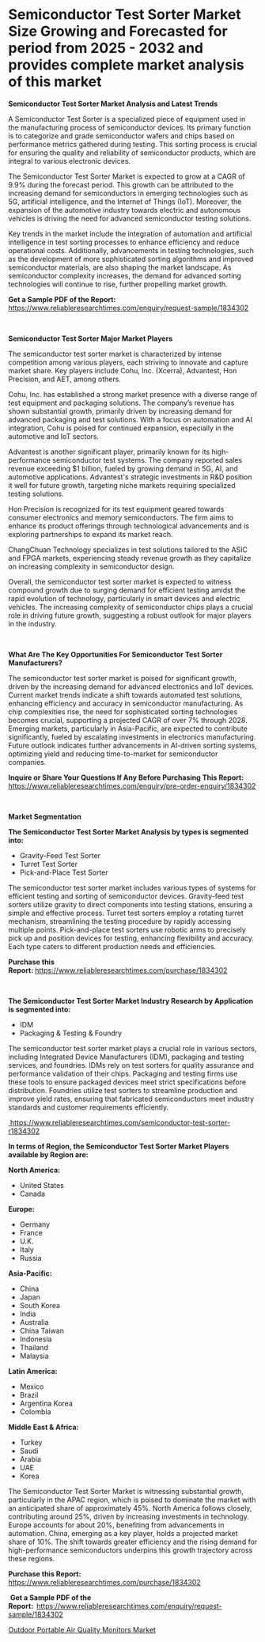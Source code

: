 <p><h1>Semiconductor Test Sorter Market Size Growing and Forecasted for period from 2025 - 2032 and provides complete market analysis of this market</h1></p><p><strong>Semiconductor Test Sorter Market Analysis and Latest Trends</strong></p>
<p><p>A Semiconductor Test Sorter is a specialized piece of equipment used in the manufacturing process of semiconductor devices. Its primary function is to categorize and grade semiconductor wafers and chips based on performance metrics gathered during testing. This sorting process is crucial for ensuring the quality and reliability of semiconductor products, which are integral to various electronic devices.</p><p>The Semiconductor Test Sorter Market is expected to grow at a CAGR of 9.9% during the forecast period. This growth can be attributed to the increasing demand for semiconductors in emerging technologies such as 5G, artificial intelligence, and the Internet of Things (IoT). Moreover, the expansion of the automotive industry towards electric and autonomous vehicles is driving the need for advanced semiconductor testing solutions.</p><p>Key trends in the market include the integration of automation and artificial intelligence in test sorting processes to enhance efficiency and reduce operational costs. Additionally, advancements in testing technologies, such as the development of more sophisticated sorting algorithms and improved semiconductor materials, are also shaping the market landscape. As semiconductor complexity increases, the demand for advanced sorting technologies will continue to rise, further propelling market growth.</p></p>
<p><strong>Get a Sample PDF of the Report:&nbsp;</strong> <a href="https://www.reliableresearchtimes.com/enquiry/request-sample/1834302?utm_campaign=3317&utm_medium=2&utm_source=Github&utm_content=ia&utm_term=06042025&utm_id=semiconductor-test-sorter">https://www.reliableresearchtimes.com/enquiry/request-sample/1834302</a></p>
<p>&nbsp;</p>
<p><strong>Semiconductor Test Sorter Major Market Players</strong></p>
<p><p>The semiconductor test sorter market is characterized by intense competition among various players, each striving to innovate and capture market share. Key players include Cohu, Inc. (Xcerra), Advantest, Hon Precision, and AET, among others. </p><p>Cohu, Inc. has established a strong market presence with a diverse range of test equipment and packaging solutions. The company’s revenue has shown substantial growth, primarily driven by increasing demand for advanced packaging and test solutions. With a focus on automation and AI integration, Cohu is poised for continued expansion, especially in the automotive and IoT sectors.</p><p>Advantest is another significant player, primarily known for its high-performance semiconductor test systems. The company reported sales revenue exceeding $1 billion, fueled by growing demand in 5G, AI, and automotive applications. Advantest's strategic investments in R&D position it well for future growth, targeting niche markets requiring specialized testing solutions.</p><p>Hon Precision is recognized for its test equipment geared towards consumer electronics and memory semiconductors. The firm aims to enhance its product offerings through technological advancements and is exploring partnerships to expand its market reach.</p><p>ChangChuan Technology specializes in test solutions tailored to the ASIC and FPGA markets, experiencing steady revenue growth as they capitalize on increasing complexity in semiconductor design.</p><p>Overall, the semiconductor test sorter market is expected to witness compound growth due to surging demand for efficient testing amidst the rapid evolution of technology, particularly in smart devices and electric vehicles. The increasing complexity of semiconductor chips plays a crucial role in driving future growth, suggesting a robust outlook for major players in the industry.</p></p>
<p>&nbsp;</p>
<p><strong>What Are The Key Opportunities For Semiconductor Test Sorter Manufacturers?</strong></p>
<p><p>The semiconductor test sorter market is poised for significant growth, driven by the increasing demand for advanced electronics and IoT devices. Current market trends indicate a shift towards automated test solutions, enhancing efficiency and accuracy in semiconductor manufacturing. As chip complexities rise, the need for sophisticated sorting technologies becomes crucial, supporting a projected CAGR of over 7% through 2028. Emerging markets, particularly in Asia-Pacific, are expected to contribute significantly, fueled by escalating investments in electronics manufacturing. Future outlook indicates further advancements in AI-driven sorting systems, optimizing yield and reducing time-to-market for semiconductor companies.</p></p>
<p><strong>Inquire or Share Your Questions If Any Before Purchasing This Report:</strong> <a href="https://www.reliableresearchtimes.com/enquiry/pre-order-enquiry/1834302?utm_campaign=3317&utm_medium=2&utm_source=Github&utm_content=ia&utm_term=06042025&utm_id=semiconductor-test-sorter">https://www.reliableresearchtimes.com/enquiry/pre-order-enquiry/1834302</a></p>
<p>&nbsp;</p>
<p><strong>Market Segmentation</strong></p>
<p><strong>The Semiconductor Test Sorter Market Analysis by types is segmented into:</strong></p>
<p><ul><li>Gravity-Feed Test Sorter</li><li>Turret Test Sorter</li><li>Pick-and-Place Test Sorter</li></ul></p>
<p><p>The semiconductor test sorter market includes various types of systems for efficient testing and sorting of semiconductor devices. Gravity-feed test sorters utilize gravity to direct components into testing stations, ensuring a simple and effective process. Turret test sorters employ a rotating turret mechanism, streamlining the testing procedure by rapidly accessing multiple points. Pick-and-place test sorters use robotic arms to precisely pick up and position devices for testing, enhancing flexibility and accuracy. Each type caters to different production needs and efficiencies.</p></p>
<p><strong>Purchase this Report:&nbsp;</strong><a href="https://www.reliableresearchtimes.com/purchase/1834302?utm_campaign=3317&utm_medium=2&utm_source=Github&utm_content=ia&utm_term=06042025&utm_id=semiconductor-test-sorter">https://www.reliableresearchtimes.com/purchase/1834302</a></p>
<p>&nbsp;</p>
<p><strong>The Semiconductor Test Sorter Market Industry Research by Application is segmented into:</strong></p>
<p><ul><li>IDM</li><li>Packaging & Testing & Foundry</li></ul></p>
<p><p>The semiconductor test sorter market plays a crucial role in various sectors, including Integrated Device Manufacturers (IDM), packaging and testing services, and foundries. IDMs rely on test sorters for quality assurance and performance validation of their chips. Packaging and testing firms use these tools to ensure packaged devices meet strict specifications before distribution. Foundries utilize test sorters to streamline production and improve yield rates, ensuring that fabricated semiconductors meet industry standards and customer requirements efficiently.</p></p>
<p><a href="https://www.reliableresearchtimes.com/semiconductor-test-sorter-r1834302?utm_campaign=3317&utm_medium=2&utm_source=Github&utm_content=ia&utm_term=06042025&utm_id=semiconductor-test-sorter">&nbsp;https://www.reliableresearchtimes.com/semiconductor-test-sorter-r1834302</a></p>
<p><strong>In terms of Region, the Semiconductor Test Sorter Market Players available by Region are:</strong></p>
<p>
    <p> <strong> North America: </strong>
        <ul>
            <li>United States</li>
            <li>Canada</li>
        </ul>
        </p> 
    <p> <strong> Europe: </strong>
        <ul>
            <li>Germany</li>
            <li>France</li>
            <li>U.K.</li>
            <li>Italy</li>
            <li>Russia</li>
        </ul>
        </p> 
    <p> <strong> Asia-Pacific: </strong>
        <ul>
            <li>China</li>
            <li>Japan</li>
            <li>South Korea</li>
            <li>India</li>
            <li>Australia</li>
            <li>China Taiwan</li>
            <li>Indonesia</li>
            <li>Thailand</li>
            <li>Malaysia</li>
        </ul>
        </p> 
    <p> <strong> Latin America: </strong>
        <ul>
            <li>Mexico</li>
            <li>Brazil</li>
            <li>Argentina Korea</li>
            <li>Colombia</li>
        </ul>
        </p> 
    <p> <strong> Middle East & Africa: </strong>
        <ul>
            <li>Turkey</li>
            <li>Saudi</li>
            <li>Arabia</li>
            <li>UAE</li>
            <li>Korea</li>
        </ul>
    </p>
    </p>
<p><p>The Semiconductor Test Sorter Market is witnessing substantial growth, particularly in the APAC region, which is poised to dominate the market with an anticipated share of approximately 45%. North America follows closely, contributing around 25%, driven by increasing investments in technology. Europe accounts for about 20%, benefiting from advancements in automation. China, emerging as a key player, holds a projected market share of 10%. The shift towards greater efficiency and the rising demand for high-performance semiconductors underpins this growth trajectory across these regions.</p></p>
<p><strong>Purchase this Report: </strong><a href="https://www.reliableresearchtimes.com/purchase/1834302?utm_campaign=3317&utm_medium=2&utm_source=Github&utm_content=ia&utm_term=06042025&utm_id=semiconductor-test-sorter">https://www.reliableresearchtimes.com/purchase/1834302</a></p>
<p>&nbsp;<strong>Get a Sample PDF of the Report:&nbsp;&nbsp;</strong><a href="https://www.reliableresearchtimes.com/enquiry/request-sample/1834302?utm_campaign=3317&utm_medium=2&utm_source=Github&utm_content=ia&utm_term=06042025&utm_id=semiconductor-test-sorter">https://www.reliableresearchtimes.com/enquiry/request-sample/1834302</a></p>
<p><strong></strong></p>
<p><p><a href="https://github.com/samesdufloiw/Market-Research-Report-List-1/blob/main/outdoor-portable-air-quality-monitors-market.md?utm_campaign=3317&utm_medium=2&utm_source=Github&utm_content=ia&utm_term=06042025&utm_id=semiconductor-test-sorter">Outdoor Portable Air Quality Monitors Market</a></p></p>